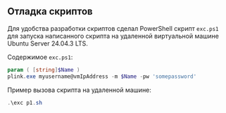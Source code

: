 ## Отладка скриптов

Для удобства разработки скриптов сделал PowerShell скрипт `exc.ps1` для запуска написанного скрипта на удаленной виртуальной машине Ubuntu Server 24.04.3 LTS.

Содержимое `exc.ps1`:
```powershell
param ( [string]$Name )
plink.exe myusername@vmIpAddress -m $Name -pw 'somepassword'
```

Пример вызова скрипта на удаленной машине:
```powershell
.\exc p1.sh
```
